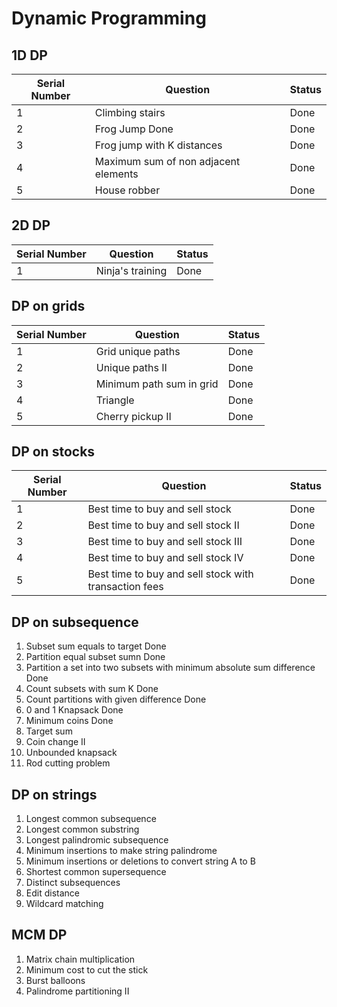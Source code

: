 # Dynamic Programming

## 1D DP

| Serial Number | Question | Status|
| ------------- | ------ | ---- |
| 1 | Climbing stairs | Done |
| 2 | Frog Jump Done | Done |
| 3 | Frog jump with K distances | Done |
| 4 | Maximum sum of non adjacent elements | Done |
| 5 | House robber | Done |

## 2D DP

| Serial Number | Question | Status|
| ------------- | ------ | ---- |
| 1 | Ninja's training | Done |

## DP on grids

| Serial Number | Question | Status|
| ------------- | ------ | ---- |
| 1 | Grid unique paths | Done |
| 2 | Unique paths II | Done |
| 3 | Minimum path sum in grid | Done |
| 4 | Triangle | Done |
| 5 | Cherry pickup II | Done |


## DP on stocks

| Serial Number | Question | Status|
| ------------- | ------ | ---- |
| 1 | Best time to buy and sell stock | Done |
| 2 | Best time to buy and sell stock II | Done |
| 3 | Best time to buy and sell stock III | Done |
| 4 | Best time to buy and sell stock IV | Done |
| 5 | Best time to buy and sell stock with transaction fees | Done | 

## DP on subsequence

1. Subset sum equals to target Done
2. Partition equal subset sumn Done 
3. Partition a set into two subsets with minimum absolute sum difference Done
4. Count subsets with sum K Done
5. Count partitions with given difference Done
6. 0 and 1 Knapsack Done
7. Minimum coins Done
8. Target sum
9. Coin change II
10. Unbounded knapsack
11. Rod cutting problem

## DP on strings

1. Longest common subsequence
2. Longest common substring
3. Longest palindromic subsequence
4. Minimum insertions to make string palindrome
5. Minimum insertions or deletions to convert string A to B
6. Shortest common supersequence
7. Distinct subsequences
8. Edit distance
9. Wildcard matching

## MCM DP

1. Matrix chain multiplication
2. Minimum cost to cut the stick
3. Burst balloons
4. Palindrome partitioning II